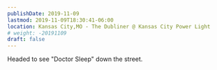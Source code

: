 ```yaml
---
publishDate: 2019-11-09
lastmod: 2019-11-09T18:30:41-06:00
location: Kansas City,MO - The Dubliner @ Kansas City Power Light
# weight: -20191109
draft: false
---
```

Headed to see "Doctor Sleep" down the  street.
 